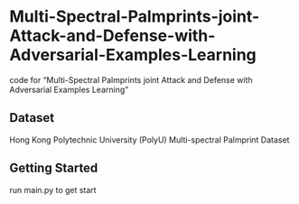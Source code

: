 # Multi-Spectral-Palmprints-joint-Attack-and-Defense-with-Adversarial-Examples-Learning
code for “Multi-Spectral Palmprints joint Attack and Defense with Adversarial Examples Learning”

## Dataset
Hong Kong Polytechnic University (PolyU) Multi-spectral Palmprint Dataset

## Getting Started
run main.py to get start
